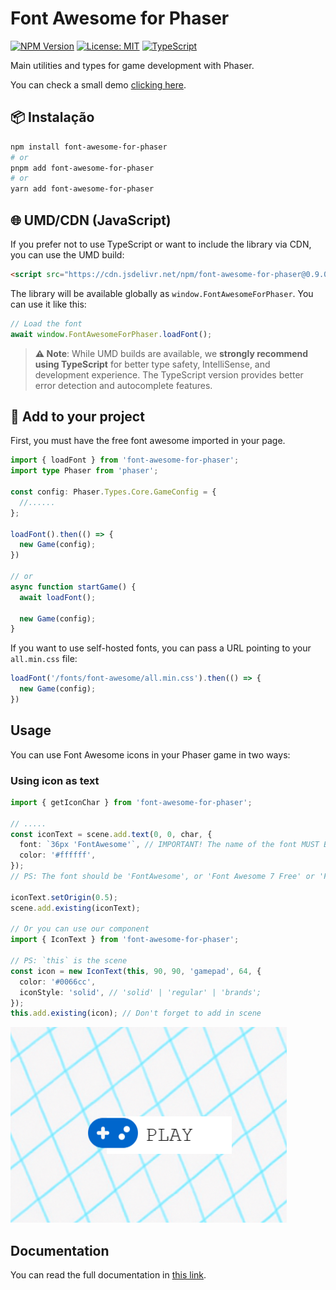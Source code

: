 # Font Awesome for Phaser

[![NPM Version](https://img.shields.io/npm/v/phaser-wind)](https://www.npmjs.com/package/phaser-wind)
[![License: MIT](https://img.shields.io/badge/License-MIT-yellow.svg)](https://opensource.org/licenses/MIT)
[![TypeScript](https://img.shields.io/badge/TypeScript-Ready-blue.svg)](https://www.typescriptlang.org/)

Main utilities and types for game development with Phaser.

You can check a small demo [clicking here](https://stackblitz.com/edit/vitejs-vite-i6wesnmm?ctl=1&embed=1&file=src%2Fmain.ts&view=preview&startScript=dev).

## 📦 Instalação

```bash
npm install font-awesome-for-phaser
# or
pnpm add font-awesome-for-phaser
# or
yarn add font-awesome-for-phaser
```

## 🌐 UMD/CDN (JavaScript)

If you prefer not to use TypeScript or want to include the library via CDN, you can use the UMD build:

```html
<script src="https://cdn.jsdelivr.net/npm/font-awesome-for-phaser@0.9.0/dist/font-awesome-for-phaser.min.js"></script>
```

The library will be available globally as `window.FontAwesomeForPhaser`. You can use it like this:

```javascript
// Load the font
await window.FontAwesomeForPhaser.loadFont();
```

> **⚠️ Note**: While UMD builds are available, we **strongly recommend using TypeScript** for better type safety, IntelliSense, and development experience. The TypeScript version provides better error detection and autocomplete features.

## 🚀 Add to your project

First, you must have the free font awesome imported in your page.

```ts
import { loadFont } from 'font-awesome-for-phaser';
import type Phaser from 'phaser';

const config: Phaser.Types.Core.GameConfig = {
  //......
};

loadFont().then(() => {
  new Game(config);
})

// or
async function startGame() {
  await loadFont();

  new Game(config);
}
```

If you want to use self-hosted fonts, you can pass a URL pointing to your `all.min.css` file:

```ts
loadFont('/fonts/font-awesome/all.min.css').then(() => {
  new Game(config);
})
```

## Usage

You can use Font Awesome icons in your Phaser game in two ways:

### Using icon as text

```typescript
import { getIconChar } from 'font-awesome-for-phaser';

// .....
const iconText = scene.add.text(0, 0, char, {
  font: `36px 'FontAwesome'`, // IMPORTANT! The name of the font MUST BE between char ('), if you use `font: '36px FontAwesome', won't work
  color: '#ffffff',
});
// PS: The font should be 'FontAwesome', or 'Font Awesome 7 Free' or 'Font Awesome 7 Brands'. Depends of the char

iconText.setOrigin(0.5);
scene.add.existing(iconText);

// Or you can use our component
import { IconText } from 'font-awesome-for-phaser';

// PS: `this` is the scene
const icon = new IconText(this, 90, 90, 'gamepad', 64, {
  color: '#0066cc',
  iconStyle: 'solid', // 'solid' | 'regular' | 'brands';
});
this.add.existing(icon); // Don't forget to add in scene
```

<img src="data/image.png" alt="example of button">

## Documentation

You can read the full documentation in [this link](https://toolkit.cassino.dev/font-awesome-for-phaser/guides/getting-started/).

